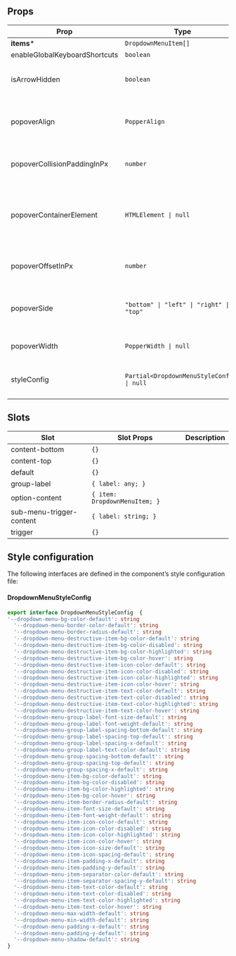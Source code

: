 <!-- This file is automatically generated, do not edit manually. -->

## Props

| Prop | Type | Description | Default |
| ---- | ---- | ----------- | ------- |
| **items*** | `DropdownMenuItem[]` |  |  |
| enableGlobalKeyboardShortcuts | `boolean` |  | `false` |
| isArrowHidden | `boolean` | When true, the arrow will be hidden. | `false` |
| popoverAlign | `PopperAlign` | The alignment of the popper content. | `"center"` |
| popoverCollisionPaddingInPx | `number` | The padding of the popper collision. | `10` |
| popoverContainerElement | `HTMLElement \| null` | The element to render the tooltip in. By default this is the viewport | `null` |
| popoverOffsetInPx | `number` | The offset of the popper content. | `6` |
| popoverSide | `"bottom" \| "left" \| "right" \| "top"` | The side of the trigger the tooltip should be on. | `"bottom"` |
| popoverWidth | `PopperWidth \| null` | The width of the popper. | `"available-width"` |
| styleConfig | `Partial<DropdownMenuStyleConfig> \| null` | The style config of the component. | `null` |


## Slots

| Slot | Slot Props | Description |
| --------- | ---- | ----------- |
| content-bottom | `{}` |  |
| content-top | `{}` |  |
| default | `{}` |  |
| group-label | `{ label: any; }` |  |
| option-content | `{ item: DropdownMenuItem; }` |  |
| sub-menu-trigger-content | `{ label: string; }` |  |
| trigger | `{}` |  |


## Style configuration

The following interfaces are defined in the component’s style configuration file:

#### DropdownMenuStyleConfig

```ts
export interface DropdownMenuStyleConfig  {
'--dropdown-menu-bg-color-default': string
  '--dropdown-menu-border-color-default': string
  '--dropdown-menu-border-radius-default': string
  '--dropdown-menu-destructive-item-bg-color-default': string
  '--dropdown-menu-destructive-item-bg-color-disabled': string
  '--dropdown-menu-destructive-item-bg-color-highlighted': string
  '--dropdown-menu-destructive-item-bg-color-hover': string
  '--dropdown-menu-destructive-item-icon-color-default': string
  '--dropdown-menu-destructive-item-icon-color-disabled': string
  '--dropdown-menu-destructive-item-icon-color-highlighted': string
  '--dropdown-menu-destructive-item-icon-color-hover': string
  '--dropdown-menu-destructive-item-text-color-default': string
  '--dropdown-menu-destructive-item-text-color-disabled': string
  '--dropdown-menu-destructive-item-text-color-highlighted': string
  '--dropdown-menu-destructive-item-text-color-hover': string
  '--dropdown-menu-group-label-font-size-default': string
  '--dropdown-menu-group-label-font-weight-default': string
  '--dropdown-menu-group-label-spacing-bottom-default': string
  '--dropdown-menu-group-label-spacing-top-default': string
  '--dropdown-menu-group-label-spacing-x-default': string
  '--dropdown-menu-group-label-text-color-default': string
  '--dropdown-menu-group-spacing-bottom-default': string
  '--dropdown-menu-group-spacing-top-default': string
  '--dropdown-menu-group-spacing-x-default': string
  '--dropdown-menu-item-bg-color-default': string
  '--dropdown-menu-item-bg-color-disabled': string
  '--dropdown-menu-item-bg-color-highlighted': string
  '--dropdown-menu-item-bg-color-hover': string
  '--dropdown-menu-item-border-radius-default': string
  '--dropdown-menu-item-font-size-default': string
  '--dropdown-menu-item-font-weight-default': string
  '--dropdown-menu-item-icon-color-default': string
  '--dropdown-menu-item-icon-color-disabled': string
  '--dropdown-menu-item-icon-color-highlighted': string
  '--dropdown-menu-item-icon-color-hover': string
  '--dropdown-menu-item-icon-size-default': string
  '--dropdown-menu-item-icon-spacing-default': string
  '--dropdown-menu-item-padding-x-default': string
  '--dropdown-menu-item-padding-y-default': string
  '--dropdown-menu-item-separator-color-default': string
  '--dropdown-menu-item-separator-spacing-y-default': string
  '--dropdown-menu-item-text-color-default': string
  '--dropdown-menu-item-text-color-disabled': string
  '--dropdown-menu-item-text-color-highlighted': string
  '--dropdown-menu-item-text-color-hover': string
  '--dropdown-menu-max-width-default': string
  '--dropdown-menu-min-width-default': string
  '--dropdown-menu-padding-x-default': string
  '--dropdown-menu-padding-y-default': string
  '--dropdown-menu-shadow-default': string
}
```

